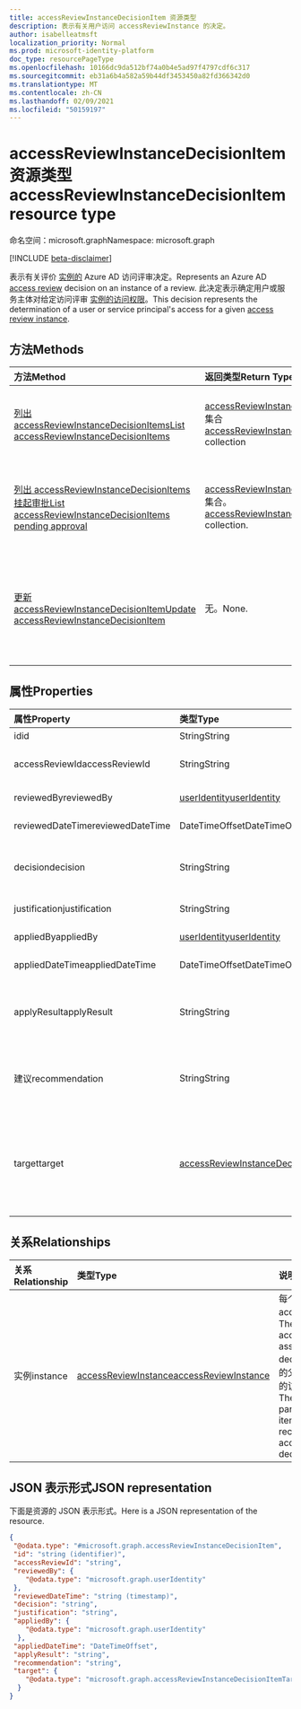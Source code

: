 ```yaml
---
title: accessReviewInstanceDecisionItem 资源类型
description: 表示有关用户访问 accessReviewInstance 的决定。
author: isabelleatmsft
localization_priority: Normal
ms.prod: microsoft-identity-platform
doc_type: resourcePageType
ms.openlocfilehash: 10166dc9da512bf74a0b4e5ad97f4797cdf6c317
ms.sourcegitcommit: eb31a6b4a582a59b44df3453450a82fd366342d0
ms.translationtype: MT
ms.contentlocale: zh-CN
ms.lasthandoff: 02/09/2021
ms.locfileid: "50159197"
---
```

# <a name="accessreviewinstancedecisionitem-resource-type"></a><span data-ttu-id="df3be-103">accessReviewInstanceDecisionItem 资源类型</span><span class="sxs-lookup"><span data-stu-id="df3be-103">accessReviewInstanceDecisionItem resource type</span></span>

<span data-ttu-id="df3be-104">命名空间：microsoft.graph</span><span class="sxs-lookup"><span data-stu-id="df3be-104">Namespace: microsoft.graph</span></span>

[!INCLUDE [beta-disclaimer](../../includes/beta-disclaimer.md)]

<span data-ttu-id="df3be-105">表示有关评价 [实例的](accessreviewsv2-root.md) Azure AD 访问评审决定。</span><span class="sxs-lookup"><span data-stu-id="df3be-105">Represents an Azure AD [access review](accessreviewsv2-root.md) decision on an instance of a review.</span></span> <span data-ttu-id="df3be-106">此决定表示确定用户或服务主体对给定访问评审 [实例的访问权限](accessreviewinstance.md)。</span><span class="sxs-lookup"><span data-stu-id="df3be-106">This decision represents the determination of a user or service principal's access for a given [access review instance](accessreviewinstance.md).</span></span>

## <a name="methods"></a><span data-ttu-id="df3be-107">方法</span><span class="sxs-lookup"><span data-stu-id="df3be-107">Methods</span></span>

| <span data-ttu-id="df3be-108">方法</span><span class="sxs-lookup"><span data-stu-id="df3be-108">Method</span></span> | <span data-ttu-id="df3be-109">返回类型</span><span class="sxs-lookup"><span data-stu-id="df3be-109">Return Type</span></span> | <span data-ttu-id="df3be-110">说明</span><span class="sxs-lookup"><span data-stu-id="df3be-110">Description</span></span> |
|:---------------|:--------|:----------|
|[<span data-ttu-id="df3be-111">列出 accessReviewInstanceDecisionItems</span><span class="sxs-lookup"><span data-stu-id="df3be-111">List accessReviewInstanceDecisionItems</span></span>](../api/accessreviewinstancedecisionitem-list.md) | <span data-ttu-id="df3be-112">[accessReviewInstanceDecisionItem](accessreviewinstancedecisionitem.md) 集合</span><span class="sxs-lookup"><span data-stu-id="df3be-112">[accessReviewInstanceDecisionItem](accessreviewinstancedecisionitem.md) collection</span></span> | <span data-ttu-id="df3be-113">列出特定 accessReviewInstance 的每一个 accessReviewInstanceDecisionItem。</span><span class="sxs-lookup"><span data-stu-id="df3be-113">Lists every accessReviewInstanceDecisionItem for a specific accessReviewInstance.</span></span> |
|[<span data-ttu-id="df3be-114">列出 accessReviewInstanceDecisionItems 挂起审批</span><span class="sxs-lookup"><span data-stu-id="df3be-114">List accessReviewInstanceDecisionItems pending approval</span></span>](../api/accessreviewinstancedecisionitem-listpendingapproval.md) | <span data-ttu-id="df3be-115">[accessReviewInstanceDecisionItem](accessreviewinstancedecisionitem.md) 集合。</span><span class="sxs-lookup"><span data-stu-id="df3be-115">[accessReviewInstanceDecisionItem](accessreviewinstancedecisionitem.md) collection.</span></span> | <span data-ttu-id="df3be-116">获取分配给特定 accessReviewInstance 的调用用户的所有 accessReviewInstanceDecisionItems。</span><span class="sxs-lookup"><span data-stu-id="df3be-116">Get all accessReviewInstanceDecisionItems assigned to the calling user, for a specific accessReviewInstance.</span></span> |
|[<span data-ttu-id="df3be-117">更新 accessReviewInstanceDecisionItem</span><span class="sxs-lookup"><span data-stu-id="df3be-117">Update accessReviewInstanceDecisionItem</span></span>](../api/accessreviewinstancedecisionitem-update.md) | <span data-ttu-id="df3be-118">无。</span><span class="sxs-lookup"><span data-stu-id="df3be-118">None.</span></span> | <span data-ttu-id="df3be-119">对于分配了呼叫用户审阅者的任何 accessReviewInstanceDecisionItems，调用用户可以通过修补决策对象来记录决策。</span><span class="sxs-lookup"><span data-stu-id="df3be-119">For any accessReviewInstanceDecisionItems that the calling user is assigned a reviewer on, calling user can record a decision by patching the decision object.</span></span> |

## <a name="properties"></a><span data-ttu-id="df3be-120">属性</span><span class="sxs-lookup"><span data-stu-id="df3be-120">Properties</span></span>
| <span data-ttu-id="df3be-121">属性</span><span class="sxs-lookup"><span data-stu-id="df3be-121">Property</span></span> | <span data-ttu-id="df3be-122">类型</span><span class="sxs-lookup"><span data-stu-id="df3be-122">Type</span></span> |  <span data-ttu-id="df3be-123">说明</span><span class="sxs-lookup"><span data-stu-id="df3be-123">Description</span></span> |
| :---------------| :---- | :---------- |
| <span data-ttu-id="df3be-124">id</span><span class="sxs-lookup"><span data-stu-id="df3be-124">id</span></span> | <span data-ttu-id="df3be-125">String</span><span class="sxs-lookup"><span data-stu-id="df3be-125">String</span></span> | <span data-ttu-id="df3be-126">决策的标识符。</span><span class="sxs-lookup"><span data-stu-id="df3be-126">The identifier of the decision.</span></span> |
| <span data-ttu-id="df3be-127">accessReviewId</span><span class="sxs-lookup"><span data-stu-id="df3be-127">accessReviewId</span></span> | <span data-ttu-id="df3be-128">String</span><span class="sxs-lookup"><span data-stu-id="df3be-128">String</span></span> | <span data-ttu-id="df3be-129">accessReviewInstance 父项的标识符。</span><span class="sxs-lookup"><span data-stu-id="df3be-129">The identifier of the accessReviewInstance parent.</span></span> |
| <span data-ttu-id="df3be-130">reviewedBy</span><span class="sxs-lookup"><span data-stu-id="df3be-130">reviewedBy</span></span> | [<span data-ttu-id="df3be-131">userIdentity</span><span class="sxs-lookup"><span data-stu-id="df3be-131">userIdentity</span></span>](useridentity.md) | <span data-ttu-id="df3be-132">审阅者的标识符。</span><span class="sxs-lookup"><span data-stu-id="df3be-132">The identifier of the reviewer.</span></span> |
| <span data-ttu-id="df3be-133">reviewedDateTime</span><span class="sxs-lookup"><span data-stu-id="df3be-133">reviewedDateTime</span></span> | <span data-ttu-id="df3be-134">DateTimeOffset</span><span class="sxs-lookup"><span data-stu-id="df3be-134">DateTimeOffset</span></span> | <span data-ttu-id="df3be-135">评价发生的 DateTime。</span><span class="sxs-lookup"><span data-stu-id="df3be-135">The DateTime when the review occurred.</span></span> |
| <span data-ttu-id="df3be-136">decision</span><span class="sxs-lookup"><span data-stu-id="df3be-136">decision</span></span> | <span data-ttu-id="df3be-137">String</span><span class="sxs-lookup"><span data-stu-id="df3be-137">String</span></span> | <span data-ttu-id="df3be-138">评价结果。</span><span class="sxs-lookup"><span data-stu-id="df3be-138">Result of the review.</span></span> <span data-ttu-id="df3be-139">可能的值 `Approve` `Deny` ：、、 `NotReviewed` 或 `DontKnow` 。</span><span class="sxs-lookup"><span data-stu-id="df3be-139">Possible values: `Approve`, `Deny`, `NotReviewed`, or `DontKnow`.</span></span> |
| <span data-ttu-id="df3be-140">justification</span><span class="sxs-lookup"><span data-stu-id="df3be-140">justification</span></span> | <span data-ttu-id="df3be-141">String</span><span class="sxs-lookup"><span data-stu-id="df3be-141">String</span></span> | <span data-ttu-id="df3be-142">审阅决策理由。</span><span class="sxs-lookup"><span data-stu-id="df3be-142">The review decision justification.</span></span> |
| <span data-ttu-id="df3be-143">appliedBy</span><span class="sxs-lookup"><span data-stu-id="df3be-143">appliedBy</span></span> | [<span data-ttu-id="df3be-144">userIdentity</span><span class="sxs-lookup"><span data-stu-id="df3be-144">userIdentity</span></span>](useridentity.md) | <span data-ttu-id="df3be-145">应用决策的用户的标识符。</span><span class="sxs-lookup"><span data-stu-id="df3be-145">The identifier of the user who applied the decision.</span></span> |
| <span data-ttu-id="df3be-146">appliedDateTime</span><span class="sxs-lookup"><span data-stu-id="df3be-146">appliedDateTime</span></span> | <span data-ttu-id="df3be-147">DateTimeOffset</span><span class="sxs-lookup"><span data-stu-id="df3be-147">DateTimeOffset</span></span> | <span data-ttu-id="df3be-148">应用审批决定的日期/时间。</span><span class="sxs-lookup"><span data-stu-id="df3be-148">The DateTime when the approval decision was applied.</span></span> |
| <span data-ttu-id="df3be-149">applyResult</span><span class="sxs-lookup"><span data-stu-id="df3be-149">applyResult</span></span> | <span data-ttu-id="df3be-150">String</span><span class="sxs-lookup"><span data-stu-id="df3be-150">String</span></span> | <span data-ttu-id="df3be-151">应用决策的结果。</span><span class="sxs-lookup"><span data-stu-id="df3be-151">The result of applying the decision.</span></span> <span data-ttu-id="df3be-152">可能的值 `NotApplied` `Success` `Failed` ：、、、 `NotFound` 或 `NotSupported` 。</span><span class="sxs-lookup"><span data-stu-id="df3be-152">Possible values: `NotApplied`, `Success`, `Failed`, `NotFound`, or `NotSupported`.</span></span> |
| <span data-ttu-id="df3be-153">建议</span><span class="sxs-lookup"><span data-stu-id="df3be-153">recommendation</span></span> | <span data-ttu-id="df3be-154">String</span><span class="sxs-lookup"><span data-stu-id="df3be-154">String</span></span> | <span data-ttu-id="df3be-155">针对审批决策的系统生成的建议。</span><span class="sxs-lookup"><span data-stu-id="df3be-155">A system-generated recommendation for the approval decision.</span></span> <span data-ttu-id="df3be-156">可能的值： `Approve` ， `Deny` 或 `NotAvailable` 。</span><span class="sxs-lookup"><span data-stu-id="df3be-156">Possible values: `Approve`, `Deny`, or `NotAvailable`.</span></span>  |
| <span data-ttu-id="df3be-157">target</span><span class="sxs-lookup"><span data-stu-id="df3be-157">target</span></span> | [<span data-ttu-id="df3be-158">accessReviewInstanceDecisionItemTarget</span><span class="sxs-lookup"><span data-stu-id="df3be-158">accessReviewInstanceDecisionItemTarget</span></span>](accessreviewinstancedecisionitemtarget.md)  | <span data-ttu-id="df3be-159">此特定决策的目标。</span><span class="sxs-lookup"><span data-stu-id="df3be-159">The target of this specific decision.</span></span> <span data-ttu-id="df3be-160">决策目标可以是不同类型的 - 每个目标都有其自己的特定属性。</span><span class="sxs-lookup"><span data-stu-id="df3be-160">Decision targets can be of different types – each one with its own specific properties.</span></span> <span data-ttu-id="df3be-161">请参阅 [accessReviewInstanceDecisionItemTarget](accessreviewinstancedecisionitemtarget.md)。</span><span class="sxs-lookup"><span data-stu-id="df3be-161">See [accessReviewInstanceDecisionItemTarget](accessreviewinstancedecisionitemtarget.md).</span></span> |

## <a name="relationships"></a><span data-ttu-id="df3be-162">关系</span><span class="sxs-lookup"><span data-stu-id="df3be-162">Relationships</span></span>

| <span data-ttu-id="df3be-163">关系</span><span class="sxs-lookup"><span data-stu-id="df3be-163">Relationship</span></span> | <span data-ttu-id="df3be-164">类型</span><span class="sxs-lookup"><span data-stu-id="df3be-164">Type</span></span>   |<span data-ttu-id="df3be-165">说明</span><span class="sxs-lookup"><span data-stu-id="df3be-165">Description</span></span>|
|:---------------|:--------|:----------|
| <span data-ttu-id="df3be-166">实例</span><span class="sxs-lookup"><span data-stu-id="df3be-166">instance</span></span> |[<span data-ttu-id="df3be-167">accessReviewInstance</span><span class="sxs-lookup"><span data-stu-id="df3be-167">accessReviewInstance</span></span>](accessreviewinstance.md) | <span data-ttu-id="df3be-168">每个决策只关联一个 accessReviewInstance。</span><span class="sxs-lookup"><span data-stu-id="df3be-168">There is exactly one accessReviewInstance associated with each decision.</span></span> <span data-ttu-id="df3be-169">该实例是决策项的父项，表示做出该决策的访问评审的定期发生。</span><span class="sxs-lookup"><span data-stu-id="df3be-169">The instance is the parent of the decision item, representing the recurrence of the access review the decision is made on.</span></span> |


## <a name="json-representation"></a><span data-ttu-id="df3be-170">JSON 表示形式</span><span class="sxs-lookup"><span data-stu-id="df3be-170">JSON representation</span></span>

<span data-ttu-id="df3be-171">下面是资源的 JSON 表示形式。</span><span class="sxs-lookup"><span data-stu-id="df3be-171">Here is a JSON representation of the resource.</span></span>

<!-- {
  "blockType": "resource",
  "keyProperty": "id",
  "@odata.type": "microsoft.graph.accessReviewInstanceDecisionItem",
  "openType": true
}
-->

```json
{
 "@odata.type": "#microsoft.graph.accessReviewInstanceDecisionItem",
 "id": "string (identifier)",
 "accessReviewId": "string",
 "reviewedBy": {
    "@odata.type": "microsoft.graph.userIdentity"
 },
 "reviewedDateTime": "string (timestamp)",
 "decision": "string",
 "justification": "string",
 "appliedBy": {
    "@odata.type": "microsoft.graph.userIdentity"
  },
 "appliedDateTime": "DateTimeOffset",
 "applyResult": "string",
 "recommendation": "string",
 "target": {
    "@odata.type": "microsoft.graph.accessReviewInstanceDecisionItemTarget"
  }
}
```

<!--
{
  "type": "#page.annotation",
  "description": "accessReviewInstanceDecisionItem resource",
  "keywords": "",
  "section": "documentation",
  "tocPath": "",
  "suppressions": []
}
-->
